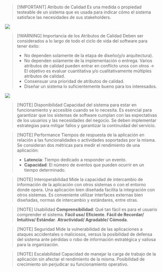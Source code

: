 > [!IMPORTANT] Atributo de Calidad
> Es una medida o propiedad testeable de un sistema que es usada para indicar cómo el sistema satisface las necesidades de sus stakeholders.

![](Ingeniería%20de%20Software%20I/img%20is1/Pasted%20image%2020240925161316.png)



> [!WARNING] Importancia de los Atributos de Calidad
> Deben ser considerados a lo largo de todo el ciclo de vida del software para tener éxito:
> 	- No dependen solamente de la etapa de diseño(y/o arquitectura).
> 	- No dependen solamente de la implementación o entrega.
> Varios atributos de calidad pueden entrar en conflicto unos con otros -> El objetivo es evaluar cuantitativa y/o cualitativamente múltiples atributos de calidad.
> 	- Consensuar una prioridad de atributos de calidad.
> 	- Diseñar un sistema lo suficientemente bueno para los interesados.

![](Ingeniería%20de%20Software%20I/img%20is1/Pasted%20image%2020240925161501.png)



> [!NOTE] Disponibilidad
> Capacidad del sistema para estar en funcionamiento y accesible cuando se lo necesita.
> Es esencial para garantizar que los sistemas de software cumplan con las expectativas de los usuarios y las necesidades del negocio.
> Se deben implementar estrategias para mitigar fallos y garantizar la continuidad del servicio.


> [!NOTE] Performance
> Tiempos de respuesta de la aplicación en relación a las funcionalidades o actividades soportadas por la misma.
> Se consideran dos métricas para medir el rendimiento de una aplicación:
> 	- **Latencia**: Tiempo dedicado a responder un evento.
> 	- **Capacidad**: El número de eventos que pueden ocurrir en un tiempo determinado.


> [!NOTE] Interoperabilidad
> Mide la capacidad de intercambio de información de la aplicación con otros sistemas o con el entorno donde opera.
> Una aplicación bien diseñada facilita la integración con otros sistemas.
> Es conveniente utilizar interfaces externas bien diseñadas, normas de intercambio y estándares, entre otras.


> [!NOTE] Usabilidad
> **Comprensibilidad**: Qué tan fácil es para el usuario comprender el sistema.
> **Fácil uso/ Eficiente**.
> **Fácil de Recordar/ Intuitiva/ Estándar**.
> **Atractividad/ Agradable/ Cómoda**.


> [!NOTE] Seguridad
> Mide la vulnerabilidad de las aplicaciones a ataques accidentales o maliciosos, versus la posibilidad de defensa del sistema ante pérdidas o robo de información estratégica y valiosa para la organización.


> [!NOTE] Escalabilidad
> Capacidad de manejar la carga de trabajo de la aplicación sin afectar el rendimiento de la misma.
> Posibilidad de crecimiento sin perjudicar su funcionamiento operativo.



